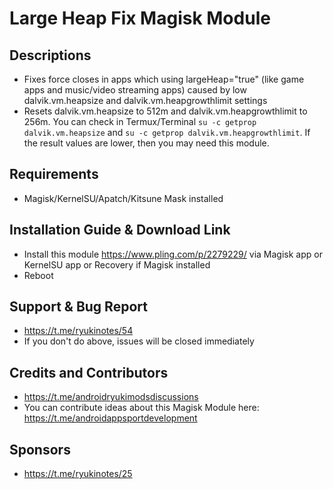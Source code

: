 # Large Heap Fix Magisk Module

## Descriptions
- Fixes force closes in apps which using largeHeap="true" (like game apps and music/video streaming apps) caused by low dalvik.vm.heapsize and dalvik.vm.heapgrowthlimit settings
- Resets dalvik.vm.heapsize to 512m and dalvik.vm.heapgrowthlimit to 256m. You can check in Termux/Terminal `su -c getprop dalvik.vm.heapsize` and `su -c getprop dalvik.vm.heapgrowthlimit`. If the result values are lower, then you may need this module.

## Requirements
- Magisk/KernelSU/Apatch/Kitsune Mask installed

## Installation Guide & Download Link
- Install this module https://www.pling.com/p/2279229/ via Magisk app or KernelSU app or Recovery if Magisk installed
- Reboot

## Support & Bug Report
- https://t.me/ryukinotes/54
- If you don't do above, issues will be closed immediately

## Credits and Contributors
- https://t.me/androidryukimodsdiscussions
- You can contribute ideas about this Magisk Module here: https://t.me/androidappsportdevelopment

## Sponsors
- https://t.me/ryukinotes/25


